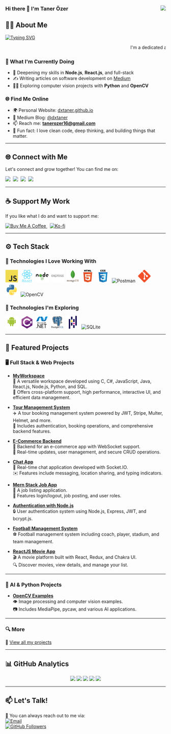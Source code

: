 ### Hi there 👋 I'm Taner Özer <img align="right" src="https://komarev.com/ghpvc/?username=dxtaner&color=164896">

## 👨‍💻 About Me

[![Typing SVG](https://readme-typing-svg.herokuapp.com?font=Raleway&weight=600&size=22&pause=1200&color=F72722&center=false&vCenter=true&width=440&lines=A+zealous+developer+from+Bursa%2C+Turkey;Love+building+with+Node.js+and+React.js)](https://git.io/typing-svg)

<marquee behavior="scroll" direction="left" scrollamount="5">
I'm a dedicated and enthusiastic full-stack developer based in <strong>Bursa, Turkey</strong>. My primary focus is building modern, scalable, and efficient applications using <strong>Node.js</strong> and <strong>React.js</strong>. I’m always curious, always learning, and always pushing the boundaries of what I can build.
</marquee>


### 🔧 What I'm Currently Doing
- 🌱 Deepening my skills in **Node.js**, **React.js**, and full-stack 
- ✍️ Writing articles on software development on [Medium](https://medium.com/@dxtaner)
- 👨‍💻 Exploring computer vision projects with **Python** and **OpenCV**

### 🌐 Find Me Online

- 🌍 Personal Website: [dxtaner.github.io](https://dxtaner.github.io/)
- 📝 Medium Blog: [@dxtaner](https://medium.com/@dxtaner)
- 📫 Reach me: **tanerozer16@gmail.com**
- 🧠 Fun fact: I love clean code, deep thinking, and building things that matter.
---

## 🌐 Connect with Me

Let's connect and grow together! You can find me on:

<p align="left">
<!--   <a href="https://twitter.com/16tanerozer75" target="_blank" title="Twitter"><img src="https://raw.githubusercontent.com/rahuldkjain/github-profile-readme-generator/master/src/images/icons/Social/twitter.svg" width="36" /></a>&nbsp; -->
  <a href="https://linkedin.com/in/tanerozer16" target="_blank" title="LinkedIn"><img src="https://raw.githubusercontent.com/rahuldkjain/github-profile-readme-generator/master/src/images/icons/Social/linked-in-alt.svg" width="36" /></a>&nbsp;
  <a href="https://medium.com/@dxtaner" target="_blank" title="Medium"><img src="https://raw.githubusercontent.com/rahuldkjain/github-profile-readme-generator/master/src/images/icons/Social/medium.svg" width="36" /></a>&nbsp;
  <a href="https://www.hackerrank.com/tanerozer" target="_blank" title="HackerRank"><img src="https://raw.githubusercontent.com/rahuldkjain/github-profile-readme-generator/master/src/images/icons/Social/hackerrank.svg" width="36" /></a>&nbsp;
  <a href="https://leetcode.com/tanerozer16" target="_blank" title="LeetCode"><img src="https://raw.githubusercontent.com/rahuldkjain/github-profile-readme-generator/master/src/images/icons/Social/leet-code.svg" width="36" /></a>
</p>

---

## ☕ Support My Work

If you like what I do and want to support me:

<p>
  <a href="https://www.buymeacoffee.com/tanerozer16" target="_blank">
    <img src="https://cdn.buymeacoffee.com/buttons/v2/default-yellow.png" height="45" width="170" alt="Buy Me A Coffee" />
  </a>&nbsp;
  <a href="https://ko-fi.com/tanerozer16" target="_blank">
    <img src="https://cdn.ko-fi.com/cdn/kofi3.png?v=3" height="45" width="170" alt="Ko-fi" />
  </a>
</p>

---

## ⚙️ Tech Stack

### 🚀 Technologies I Love Working With
<p align="left">
  <img src="https://raw.githubusercontent.com/devicons/devicon/master/icons/javascript/javascript-original.svg" title="JavaScript" alt="JavaScript" width="40" />&nbsp;
  <img src="https://raw.githubusercontent.com/devicons/devicon/master/icons/react/react-original-wordmark.svg" title="React.js" alt="React.js" width="40" />&nbsp;
  <img src="https://raw.githubusercontent.com/devicons/devicon/master/icons/nodejs/nodejs-original-wordmark.svg" title="Node.js" alt="Node.js" width="40" />&nbsp;
  <img src="https://raw.githubusercontent.com/devicons/devicon/master/icons/express/express-original-wordmark.svg" title="Express.js" alt="Express.js" width="40" />&nbsp;
  <img src="https://raw.githubusercontent.com/devicons/devicon/master/icons/mongodb/mongodb-original-wordmark.svg" title="MongoDB" alt="MongoDB" width="40" />&nbsp;
  <img src="https://raw.githubusercontent.com/devicons/devicon/master/icons/html5/html5-original-wordmark.svg" title="HTML5" alt="HTML5" width="40" />&nbsp;
  <img src="https://raw.githubusercontent.com/devicons/devicon/master/icons/css3/css3-original-wordmark.svg" title="CSS3" alt="CSS3" width="40" />&nbsp;
  <img src="https://www.vectorlogo.zone/logos/getpostman/getpostman-icon.svg" title="Postman" alt="Postman" width="40" />&nbsp;
  <img src="https://raw.githubusercontent.com/devicons/devicon/master/icons/git/git-original.svg" title="Git" alt="Git" width="40" />&nbsp;
  <img src="https://raw.githubusercontent.com/devicons/devicon/master/icons/python/python-original.svg" title="Python" alt="Python" width="40" />&nbsp;
  <img src="https://www.vectorlogo.zone/logos/opencv/opencv-icon.svg" title="OpenCV" alt="OpenCV" width="40" />
</p>

### 🌱 Technologies I'm Exploring
<p align="left">
  <img src="https://raw.githubusercontent.com/devicons/devicon/master/icons/android/android-original-wordmark.svg" title="Android" alt="Android" width="40" />&nbsp;
  <img src="https://raw.githubusercontent.com/devicons/devicon/master/icons/csharp/csharp-original.svg" title="C#" alt="C#" width="40" />&nbsp;
  <img src="https://raw.githubusercontent.com/devicons/devicon/master/icons/dot-net/dot-net-original-wordmark.svg" title=".NET" alt=".NET" width="40" />&nbsp;
  <img src="https://raw.githubusercontent.com/devicons/devicon/master/icons/postgresql/postgresql-original-wordmark.svg" title="PostgreSQL" alt="PostgreSQL" width="40" />&nbsp;
  <img src="https://raw.githubusercontent.com/devicons/devicon/master/icons/pandas/pandas-original.svg" title="Pandas" alt="Pandas" width="40" />&nbsp;
  <img src="https://www.vectorlogo.zone/logos/sqlite/sqlite-icon.svg" title="SQLite" alt="SQLite" width="40" />
</p>

---
## 📌 Featured Projects

### 🖥️ Full Stack & Web Projects

- [**MyWorkspace**](https://github.com/dxtaner/MyWorkspace)  
  💼 A versatile workspace developed using C, C#, JavaScript, Java, React.js, Node.js, Python, and SQL.  
  🚀 Offers cross-platform support, high performance, interactive UI, and efficient data management.

- [**Tour Management System**](https://github.com/dxtaner/trip-management-app-nodejs)  
  ✈️ A tour booking management system powered by JWT, Stripe, Multer, Helmet, and more.  
  🔐 Includes authentication, booking operations, and comprehensive backend features.

- [**E-Commerce Backend**](https://github.com/dxtaner/e-commerce-backend-nodejs)  
  🛒 Backend for an e-commerce app with WebSocket support.  
  🔄 Real-time updates, user management, and secure CRUD operations.

- [**Chat App**](https://github.com/dxtaner/chatApp-nodejs)  
  💬 Real-time chat application developed with Socket.IO.  
  ✉️ Features include messaging, location sharing, and typing indicators.

- [**Mern Stack Job App**](https://github.com/dxtaner/mern-stack-job-app)  
  💼 A job listing application.  
  🔐 Features login/logout, job posting, and user roles.

- [**Authentication with Node.js**](https://github.com/dxtaner/AuthenticationNodeJs)  
  🔒 User authentication system using Node.js, Express, JWT, and bcrypt.js.

- [**Football Management System**](https://github.com/dxtaner/footballapp)  
  ⚽ Football management system including coach, player, stadium, and team management.

- [**ReactJS Movie App**](https://films-app-react.vercel.app/)  
  🎬 A movie platform built with React, Redux, and Chakra UI.  
  🔍 Discover movies, view details, and manage your list.

---

### 🎯 AI & Python Projects

- [**OpenCV Examples**](https://github.com/dxtaner/OpenCv-Examples)  
  👁️ Image processing and computer vision examples.  
  📷 Includes MediaPipe, pycaw, and various AI applications.

---

### 🔍 More

📁 [View all my projects](https://github.com/dxtaner?tab=repositories)


---
## 📊 GitHub Analytics

<p align="center">
  <img src="https://github-readme-stats.vercel.app/api?username=dxtaner&show_icons=true&theme=radical" width="420" />
  <img src="https://github-readme-stats.vercel.app/api/top-langs/?username=dxtaner&layout=compact&theme=radical" width="320" />
  <img src="http://github-profile-summary-cards.vercel.app/api/cards/most-commit-language?username=dxtaner&theme=2077" height="170em" />
  <img src="http://github-profile-summary-cards.vercel.app/api/cards/repos-per-language?username=dxtaner&theme=2077" height="170em" />
  <img src="http://github-profile-summary-cards.vercel.app/api/cards/stats?username=dxtaner&theme=2077" height="170em" />
</p>

---

## 📫 Let's Talk!

💬 You can always reach out to me via:  
[![Email](https://img.shields.io/badge/Gmail-D14836?style=for-the-badge&logo=gmail&logoColor=white)](mailto:tanerozer16@gmail.com)  
[![GitHub Followers](https://img.shields.io/github/followers/dxtaner?label=Follow&style=social)](https://github.com/dxtaner)
